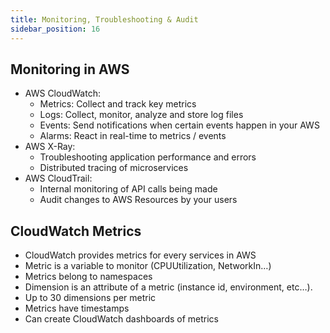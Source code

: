 ```yaml
---
title: Monitoring, Troubleshooting & Audit
sidebar_position: 16
---
```


## Monitoring in AWS

- AWS CloudWatch:
  - Metrics: Collect and track key metrics
  - Logs: Collect, monitor, analyze and store log files
  - Events: Send notifications when certain events happen in your AWS
  - Alarms: React in real-time to metrics / events
- AWS X-Ray:
  - Troubleshooting application performance and errors
  - Distributed tracing of microservices
- AWS CloudTrail:
  - Internal monitoring of API calls being made
  - Audit changes to AWS Resources by your users

## CloudWatch Metrics

- CloudWatch provides metrics for every services in AWS
- Metric is a variable to monitor (CPUUtilization, NetworkIn…)
- Metrics belong to namespaces
- Dimension is an attribute of a metric (instance id, environment, etc…).
- Up to 30 dimensions per metric
- Metrics have timestamps
- Can create CloudWatch dashboards of metrics
